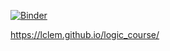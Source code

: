 [![Binder](https://mybinder.org/badge_logo.svg)](https://mybinder.org/v2/gh/lclem/logic_course/main?filepath=docs/labs/agda/Tutorial.ipynb)

https://lclem.github.io/logic_course/
